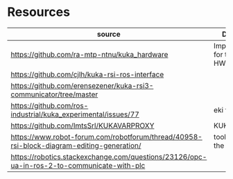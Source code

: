 # Resources

|source|Description|
|------|-----------|
|https://github.com/ra-mtp-ntnu/kuka_hardware|Important repo for the KUKA HW_Interface|
|https://github.com/cjlh/kuka-rsi-ros-interface ||
|https://github.com/erensezener/kuka-rsi3-communicator/tree/master||
|https://github.com/ros-industrial/kuka_experimental/issues/77|eki vs rsi thread|
| https://github.com/ImtsSrl/KUKAVARPROXY | KUKAVARPROXY |
| https://www.robot-forum.com/robotforum/thread/40958-rsi-block-diagram-editing-generation/ | tools for rsi on the robot|
|https://robotics.stackexchange.com/questions/23126/opc-ua-in-ros-2-to-communicate-with-plc ||